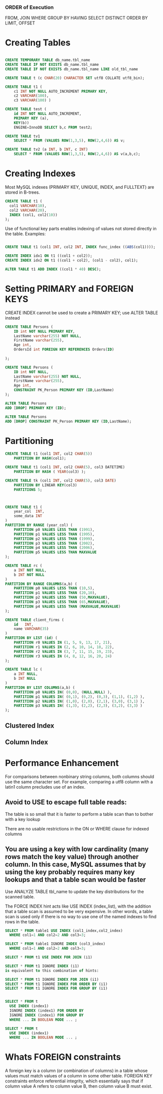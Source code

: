 
### ORDER of Execution

FROM, JOIN
WHERE
GROUP BY
HAVING
SELECT
DISTINCT
ORDER BY
LIMIT, OFFSET


# Creating Tables

```sql

CREATE TEMPORARY TABLE db_name.tbl_name
CREATE TABLE IF NOT EXISTS db_name.tbl_name
CREATE TABLE IF NOT EXISTS db_name.tbl_name LIKE old_tbl_name

CREATE TABLE t (c CHAR(20) CHARACTER SET utf8 COLLATE utf8_bin);

CREATE TABLE t1 (
    c1 INT NOT NULL AUTO_INCREMENT PRIMARY KEY,
    c2 VARCHAR(100),
    c3 VARCHAR(100) )

CREATE TABLE test (
    id INT NOT NULL AUTO_INCREMENT,
    PRIMARY KEY (a), 
    KEY(b))
    ENGINE=InnoDB SELECT b,c FROM test2;

CREATE TABLE tv1
    SELECT * FROM (VALUES ROW(1,3,5), ROW(2,4,6)) AS v;

CREATE TABLE tv2 (a INT, b INT, c INT)
    SELECT * FROM (VALUES ROW(1,3,5), ROW(2,4,6)) AS v(a,b,c);

```

# Creating Indexes
Most MySQL indexes (PRIMARY KEY, UNIQUE, INDEX, and FULLTEXT) are stored in B-trees.

```sql
CREATE TABLE t1 (
  col1 VARCHAR(10),
  col2 VARCHAR(20),
  INDEX (col1, col2(10))
);
```

Use of functional key parts enables indexing of values not stored directly in the table. Examples:

```sql

CREATE TABLE t1 (col1 INT, col2 INT, INDEX func_index ((ABS(col1))));

CREATE INDEX idx1 ON t1 ((col1 + col2));
CREATE INDEX idx2 ON t1 ((col1 + col2), (col1 - col2), col1);

ALTER TABLE t1 ADD INDEX ((col1 * 40) DESC);
```

# Setting PRIMARY and FOREIGN KEYS
 CREATE INDEX cannot be used to create a PRIMARY KEY; use ALTER TABLE instead


```sql
CREATE TABLE Persons (
    ID int NOT NULL PRIMARY KEY,
    LastName varchar(255) NOT NULL,
    FirstName varchar(255),
    Age int,
    OrdersId int FOREIGN KEY REFERENCES Orders(ID)
    
);

CREATE TABLE Persons (
    ID int NOT NULL,
    LastName varchar(255) NOT NULL,
    FirstName varchar(255),
    Age int,
    CONSTRAINT PK_Person PRIMARY KEY (ID,LastName)
);

ALTER TABLE Persons
ADD [DROP] PRIMARY KEY (ID);

ALTER TABLE Persons
ADD [DROP] CONSTRAINT PK_Person PRIMARY KEY (ID,LastName);
```


# Partitioning

```sql
CREATE TABLE t1 (col1 INT, col2 CHAR(5))
    PARTITION BY HASH(col1);

CREATE TABLE t1 (col1 INT, col2 CHAR(5), col3 DATETIME)
    PARTITION BY HASH ( YEAR(col3) );

CREATE TABLE tk (col1 INT, col2 CHAR(5), col3 DATE)
    PARTITION BY LINEAR KEY(col3)
    PARTITIONS 5;



CREATE TABLE t1 (
    year_col  INT,
    some_data INT
)
PARTITION BY RANGE (year_col) (
    PARTITION p0 VALUES LESS THAN (1991),
    PARTITION p1 VALUES LESS THAN (1995),
    PARTITION p2 VALUES LESS THAN (1999),
    PARTITION p3 VALUES LESS THAN (2002),
    PARTITION p4 VALUES LESS THAN (2006),
    PARTITION p5 VALUES LESS THAN MAXVALUE
);

CREATE TABLE rc (
    a INT NOT NULL,
    b INT NOT NULL
)
PARTITION BY RANGE COLUMNS(a,b) (
    PARTITION p0 VALUES LESS THAN (10,5),
    PARTITION p1 VALUES LESS THAN (20,10),
    PARTITION p2 VALUES LESS THAN (50,MAXVALUE),
    PARTITION p3 VALUES LESS THAN (65,MAXVALUE),
    PARTITION p4 VALUES LESS THAN (MAXVALUE,MAXVALUE)
);

CREATE TABLE client_firms (
    id   INT,
    name VARCHAR(35)
)
PARTITION BY LIST (id) (
    PARTITION r0 VALUES IN (1, 5, 9, 13, 17, 21),
    PARTITION r1 VALUES IN (2, 6, 10, 14, 18, 22),
    PARTITION r2 VALUES IN (3, 7, 11, 15, 19, 23),
    PARTITION r3 VALUES IN (4, 8, 12, 16, 20, 24)
);

CREATE TABLE lc (
    a INT NULL,
    b INT NULL
)
PARTITION BY LIST COLUMNS(a,b) (
    PARTITION p0 VALUES IN( (0,0), (NULL,NULL) ),
    PARTITION p1 VALUES IN( (0,1), (0,2), (0,3), (1,1), (1,2) ),
    PARTITION p2 VALUES IN( (1,0), (2,0), (2,1), (3,0), (3,1) ),
    PARTITION p3 VALUES IN( (1,3), (2,2), (2,3), (3,2), (3,3) )
);

```
## Clustered Index

## Column Index 

# Performance Enhancement

For comparisons between nonbinary string columns, both columns should use the same character set. For example, comparing a utf8 column with a latin1 column precludes use of an index.

## Avoid to USE to escape full table reads:

The table is so small that it is faster to perform a table scan than to bother with a key lookup

There are no usable restrictions in the ON or WHERE clause for indexed columns

You are using a key with low cardinality (many rows match the key value) through another column. In this case, MySQL assumes that by using the key probably requires many key lookups and that a table scan would be faster
- 

Use ANALYZE TABLE tbl_name to update the key distributions for the scanned table.

The FORCE INDEX hint acts like USE INDEX (index_list), with the addition that a table scan is assumed to be very expensive. In other words, a table scan is used only if there is no way to use one of the named indexes to find rows in the table.

```sql
SELECT * FROM table1 USE INDEX (col1_index,col2_index)
  WHERE col1=1 AND col2=2 AND col3=3;

SELECT * FROM table1 IGNORE INDEX (col3_index)
  WHERE col1=1 AND col2=2 AND col3=3;

SELECT * FROM t1 USE INDEX FOR JOIN (i1)

SELECT * FROM t1 IGNORE INDEX (i1)
is equivalent to this combination of hints:

SELECT * FROM t1 IGNORE INDEX FOR JOIN (i1)
SELECT * FROM t1 IGNORE INDEX FOR ORDER BY (i1)
SELECT * FROM t1 IGNORE INDEX FOR GROUP BY (i1)


SELECT * FROM t
  USE INDEX (index1)
  IGNORE INDEX (index1) FOR ORDER BY
  IGNORE INDEX (index1) FOR GROUP BY
  WHERE ... IN BOOLEAN MODE ... ;

SELECT * FROM t
  USE INDEX (index1)
  WHERE ... IN BOOLEAN MODE ... ;

```


# Whats FOREIGN constraints

A foreign key is a column (or combination of columns) in a table whose values must match values of a column in some other table. FOREIGN KEY constraints enforce referential integrity, which essentially says that if column value A refers to column value B, then column value B must exist.